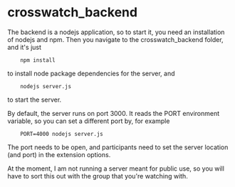 # crosswatch_backend
The backend is a nodejs application, so to start it, you need an installation of nodejs and npm. Then you navigate to the crosswatch_backend folder, and it's just
```
    npm install
```
to install node package dependencies for the server, and
```
    nodejs server.js
```
to start the server.

By default, the server runs on port 3000. It reads the PORT environment variable, so you can set a different port by, for example
```
    PORT=4000 nodejs server.js
```

The port needs to be open, and participants need to set the server location (and port) in the extension options.

At the moment, I am not running a server meant for public use, so you will have to sort this out with the group that you're watching with.
